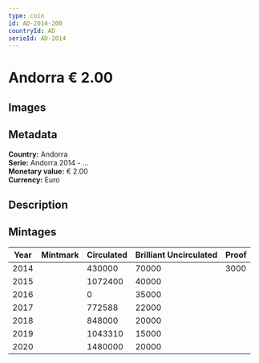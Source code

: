 ```yaml
---
type: coin
id: AD-2014-200
countryId: AD
serieId: AD-2014
---
```


# Andorra € 2.00

## Images


## Metadata

**Country:** Andorra\
**Serie:** Andorra 2014 - ...\
**Monetary value:** € 2.00\
**Currency:** Euro

## Description


## Mintages
| Year | Mintmark | Circulated | Brilliant Uncirculated | Proof |
| ---- | -------- | ---------- | ---------------------- | ----- |
| 2014 |  | 430000| 70000 | 3000 |
| 2015 |  | 1072400| 40000 |  |
| 2016 |  | 0| 35000 |  |
| 2017 |  | 772588| 22000 |  |
| 2018 |  | 848000| 20000 |  |
| 2019 |  | 1043310| 15000 |  |
| 2020 |  | 1480000| 20000 |  |

